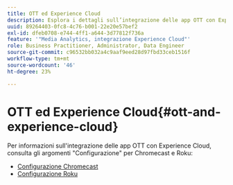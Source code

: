 ```yaml
---
title: OTT ed Experience Cloud
description: Esplora i dettagli sull’integrazione delle app OTT con Experience Cloud.
uuid: 89264403-0fc8-4c76-b001-22e20e57bef2
exl-id: dfeb0708-e744-4ff1-a644-3d77812f736a
feature: '"Media Analytics, integrazione Experience Cloud"'
role: Business Practitioner, Administrator, Data Engineer
source-git-commit: c96532bb032a4c9aaf9eed28d97fbd33ceb1516f
workflow-type: tm+mt
source-wordcount: '46'
ht-degree: 23%

---
```


# OTT ed Experience Cloud{#ott-and-experience-cloud}

Per informazioni sull&#39;integrazione delle app OTT con Experience Cloud, consulta gli argomenti &quot;Configurazione&quot; per Chromecast e Roku:

* [Configurazione Chromecast](/help/sdk-implement/setup/set-up-chromecast.md)
* [Configurazione Roku](/help/sdk-implement/setup/set-up-roku.md)
